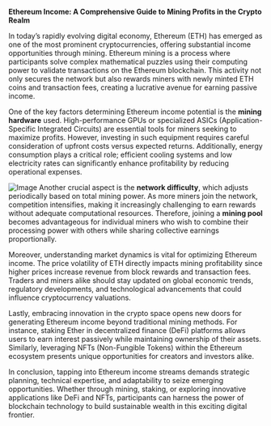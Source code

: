**Ethereum Income: A Comprehensive Guide to Mining Profits in the Crypto Realm**

In today’s rapidly evolving digital economy, Ethereum (ETH) has emerged as one of the most prominent cryptocurrencies, offering substantial income opportunities through mining. Ethereum mining is a process where participants solve complex mathematical puzzles using their computing power to validate transactions on the Ethereum blockchain. This activity not only secures the network but also rewards miners with newly minted ETH coins and transaction fees, creating a lucrative avenue for earning passive income.

One of the key factors determining Ethereum income potential is the **mining hardware** used. High-performance GPUs or specialized ASICs (Application-Specific Integrated Circuits) are essential tools for miners seeking to maximize profits. However, investing in such equipment requires careful consideration of upfront costs versus expected returns. Additionally, energy consumption plays a critical role; efficient cooling systems and low electricity rates can significantly enhance profitability by reducing operational expenses.


![Image](https://github.com/user-attachments/assets/31692037-0104-4703-abd1-696b6a7dd41b)
Another crucial aspect is the **network difficulty**, which adjusts periodically based on total mining power. As more miners join the network, competition intensifies, making it increasingly challenging to earn rewards without adequate computational resources. Therefore, joining a **mining pool** becomes advantageous for individual miners who wish to combine their processing power with others while sharing collective earnings proportionally.

Moreover, understanding market dynamics is vital for optimizing Ethereum income. The price volatility of ETH directly impacts mining profitability since higher prices increase revenue from block rewards and transaction fees. Traders and miners alike should stay updated on global economic trends, regulatory developments, and technological advancements that could influence cryptocurrency valuations.

Lastly, embracing innovation in the crypto space opens new doors for generating Ethereum income beyond traditional mining methods. For instance, staking Ether in decentralized finance (DeFi) platforms allows users to earn interest passively while maintaining ownership of their assets. Similarly, leveraging NFTs (Non-Fungible Tokens) within the Ethereum ecosystem presents unique opportunities for creators and investors alike.

In conclusion, tapping into Ethereum income streams demands strategic planning, technical expertise, and adaptability to seize emerging opportunities. Whether through mining, staking, or exploring innovative applications like DeFi and NFTs, participants can harness the power of blockchain technology to build sustainable wealth in this exciting digital frontier.